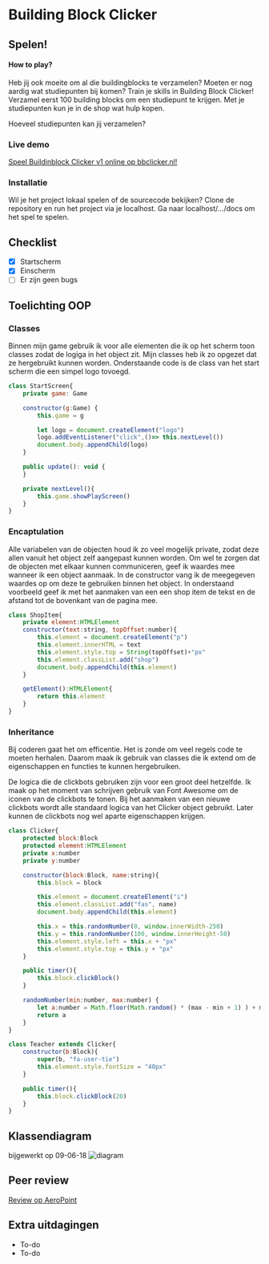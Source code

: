 # Building Block Clicker


## Spelen!
#### How to play?
Heb jij ook moeite om al die buildingblocks te verzamelen? Moeten er nog aardig wat studiepunten bij komen? Train je skills in Building Block Clicker! Verzamel eerst 100 building blocks om een studiepunt te krijgen. Met je studiepunten kun je in de shop wat hulp kopen.

Hoeveel studiepunten kan jij verzamelen?

### Live demo
[Speel Buildinblock Clicker v1 online op bbclicker.nl!](http://bbclicker.nl)

### Installatie
Wil je het project lokaal spelen of de sourcecode bekijken? Clone de repository en run het project via je localhost. Ga naar localhost/.../docs om het spel te spelen.

## Checklist
- [x] Startscherm
- [x] Einscherm
- [ ] Er zijn geen bugs

## Toelichting OOP

### Classes
Binnen mijn game gebruik ik voor alle elementen die ik op het scherm toon classes zodat de logiga in het object zit. Mijn classes heb ik zo opgezet dat ze hergebruikt kunnen worden. Onderstaande code is de class van het start scherm die een simpel logo tovoegd.

```javascript
class StartScreen{
    private game: Game

    constructor(g:Game) {
        this.game = g

        let logo = document.createElement("logo")
        logo.addEventListener("click",()=> this.nextLevel())
        document.body.appendChild(logo)
    }

    public update(): void {
    }

    private nextLevel(){
        this.game.showPlayScreen()
    }
}
```

### Encaptulation
Alle variabelen van de objecten houd ik zo veel mogelijk private, zodat deze allen vanuit het object zelf aangepast kunnen worden. Om wel te zorgen dat de objecten met elkaar kunnen communiceren, geef ik waardes mee wanneer ik een object aanmaak. In de constructor vang ik de meegegeven waardes op om deze te gebruiken binnen het object. In onderstaand voorbeeld geef ik met het aanmaken van een een shop item de tekst en de afstand tot de bovenkant van de pagina mee.

```javascript
class ShopItem{
    private element:HTMLElement
    constructor(text:string, topOffset:number){
        this.element = document.createElement("p")
        this.element.innerHTML = text
        this.element.style.top = String(topOffset)+"px"
        this.element.classList.add("shop")
        document.body.appendChild(this.element)
    }

    getElement():HTMLElement{
        return this.element
    }
}
```

### Inheritance
Bij coderen gaat het om efficentie. Het is zonde om veel regels code te moeten herhalen. Daarom maak ik gebruik van classes die ik extend om de eigenschappen en functies te kunnen hergebruiken.

De logica die de clickbots gebruiken zijn voor een groot deel hetzelfde. Ik maak op het moment van schrijven gebruik van Font Awesome om de iconen van de clickbots te tonen. Bij het aanmaken van een nieuwe clickbots wordt alle standaard logica van het Clicker object gebruikt. Later kunnen de clickbots nog wel aparte eigenschappen krijgen.

```javascript
class Clicker{
    protected block:Block
    protected element:HTMLElement
    private x:number
    private y:number

    constructor(block:Block, name:string){
        this.block = block

        this.element = document.createElement("i")
        this.element.classList.add("fas", name)
        document.body.appendChild(this.element)

        this.x = this.randomNumber(0, window.innerWidth-250)
        this.y = this.randomNumber(100, window.innerHeight-50)
        this.element.style.left = this.x + "px"
        this.element.style.top = this.y + "px"
    }

    public timer(){
        this.block.clickBlock()
    }

    randomNumber(min:number, max:number) {
        let a:number = Math.floor(Math.random() * (max - min + 1) ) + min;
        return a
    }
}

class Teacher extends Clicker{ 
    constructor(b:Block){
        super(b, "fa-user-tie")
        this.element.style.fontSize = "40px"
    } 

    public timer(){
        this.block.clickBlock(20)
    }
}
```

## Klassendiagram
bijgewerkt op 09-06-18
![diagram](https://preview.ibb.co/ggVyNo/bbc_diagram.jpg)

## Peer review
[Review op AeroPoint](https://github.com/Kirbman10/AeroPoint/issues/1#issue-331173499)

## Extra uitdagingen
- To-do
- To-do
